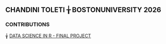 ## CHANDINI TOLETI  ╁  BOSTONUNIVERSITY 2026

### CONTRIBUTIONS 

 ╁ [DATA SCIENCE IN R - FINAL PROJECT](https://github.com/sussmanbu/ma4615-sp25-final-project-datadetectives)









